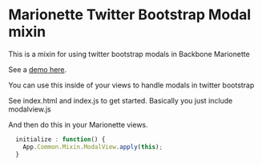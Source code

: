 Marionette Twitter Bootstrap Modal mixin
========================================

This is a mixin for using twitter bootstrap modals in Backbone Marionette

See a [demo here](http://kdocki.github.io/marionette-twitter-bootstrap-modal-mixin/).

You can use this inside of your views to handle modals in twitter bootstrap

See index.html and index.js to get started. Basically you just include modalview.js 

And then do this in your Marionette views. 

```javascript
  initialize : function() {
    App.Common.Mixin.ModalView.apply(this);
  }
```
